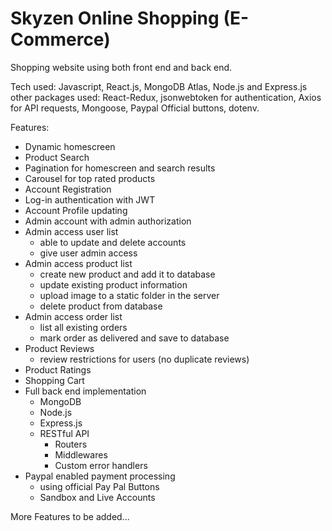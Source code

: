 # Skyzen Online Shopping (E-Commerce)

Shopping website using both front end and back end.

Tech used: Javascript, React.js, MongoDB Atlas, Node.js and Express.js
other packages used: React-Redux, jsonwebtoken for authentication, Axios for API requests, Mongoose, Paypal Official buttons, dotenv.

Features:

-  Dynamic homescreen
-  Product Search
-  Pagination for homescreen and search results
-  Carousel for top rated products
-  Account Registration
-  Log-in authentication with JWT
-  Account Profile updating
-  Admin account with admin authorization
-  Admin access user list
   -  able to update and delete accounts
   -  give user admin access
-  Admin access product list
   -  create new product and add it to database
   -  update existing product information
   -  upload image to a static folder in the server
   -  delete product from database
-  Admin access order list
   -  list all existing orders
   -  mark order as delivered and save to database
-  Product Reviews
   -  review restrictions for users (no duplicate reviews)
-  Product Ratings
-  Shopping Cart
-  Full back end implementation
   -  MongoDB
   -  Node.js
   -  Express.js
   -  RESTful API
      -  Routers
      -  Middlewares
      -  Custom error handlers
-  Paypal enabled payment processing
   -  using official Pay Pal Buttons
   -  Sandbox and Live Accounts

More Features to be added...
